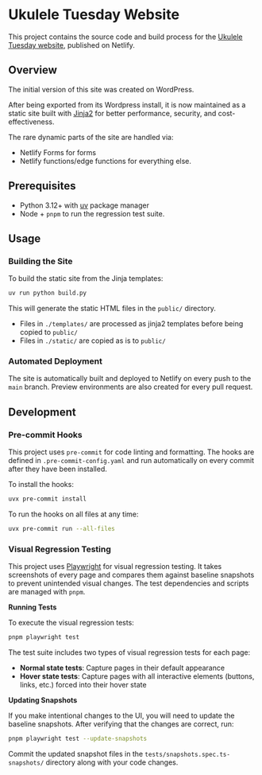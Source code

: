 # Ukulele Tuesday Website

This project contains the source code and build process for the [Ukulele Tuesday website](https://www.ukuleletuesday.ie/), published on Netlify.

## Overview

The initial version of this site was created on WordPress.

After being exported from its Wordpress install, it is now maintained as a static site built with [Jinja2](https://pypi.org/project/Jinja2/) for better performance, security, and cost-effectiveness.

The rare dynamic parts of the site are handled via:
* Netlify Forms for forms
* Netlify functions/edge functions for everything else.

## Prerequisites

- Python 3.12+ with [uv](https://github.com/astral-sh/uv) package manager
- Node + `pnpm` to run the regression test suite.

## Usage

### Building the Site

To build the static site from the Jinja templates:

```bash
uv run python build.py
```

This will generate the static HTML files in the `public/` directory.

* Files in `./templates/` are processed as jinja2 templates before being copied to `public/`
* Files in `./static/` are copied as is to `public/`

### Automated Deployment

The site is automatically built and deployed to Netlify on every push to the `main` branch. Preview environments are also created for every pull request.

## Development

### Pre-commit Hooks

This project uses `pre-commit` for code linting and formatting. The hooks are defined in `.pre-commit-config.yaml` and run automatically on every commit after they have been installed.

To install the hooks:

```bash
uvx pre-commit install
```

To run the hooks on all files at any time:

```bash
uvx pre-commit run --all-files
```

### Visual Regression Testing

This project uses [Playwright](https://playwright.dev/) for visual regression testing. It takes screenshots of every page and compares them against baseline snapshots to prevent unintended visual changes. The test dependencies and scripts are managed with `pnpm`.

**Running Tests**

To execute the visual regression tests:

```bash
pnpm playwright test
```

The test suite includes two types of visual regression tests for each page:
- **Normal state tests**: Capture pages in their default appearance
- **Hover state tests**: Capture pages with all interactive elements (buttons, links, etc.) forced into their hover state

**Updating Snapshots**

If you make intentional changes to the UI, you will need to update the baseline snapshots. After verifying that the changes are correct, run:

```bash
pnpm playwright test --update-snapshots
```

Commit the updated snapshot files in the `tests/snapshots.spec.ts-snapshots/` directory along with your code changes.
